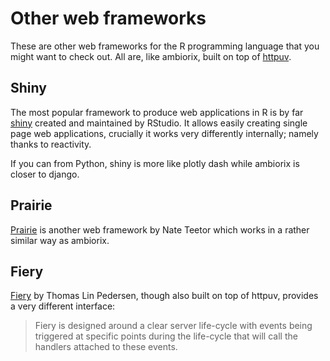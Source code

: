 # Other web frameworks

These are other web frameworks for the R programming language that you might want to check out. All are, like ambiorix, built on top of [httpuv](https://github.com/rstudio/httpuv).

## Shiny

The most popular framework to produce web applications in R is by far [shiny](https://github.com/rstudio/shiny) created and maintained by RStudio. It allows easily creating single page web applications, crucially it works very differently internally; namely thanks to reactivity.

If you can from Python, shiny is more like plotly dash while ambiorix is closer to django.

## Prairie

[Prairie](https://github.com/nteetor/prairie) is another web framework by Nate Teetor which works in a rather similar way as ambiorix.

## Fiery

[Fiery](https://github.com/thomasp85/fiery) by Thomas Lin Pedersen, though also built on top of httpuv, provides a very different interface:

> Fiery is designed around a clear server life-cycle with events being triggered at specific points during the life-cycle that will call the handlers attached to these events.
